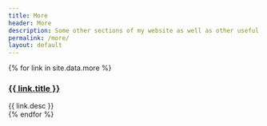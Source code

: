 ```yaml
---
title: More
header: More
description: Some other sections of my website as well as other useful links you may like.
permalink: /more/
layout: default
---
```


<div class="flex-container">
{% for link in site.data.more %}
<article>
  <h3>
  <a href="{{ link.url }}">{{ link.title }}</a>
  </h3>
  <div class="blog-description">{{ link.desc }}</div>
</article>
{% endfor %} 
</div>
